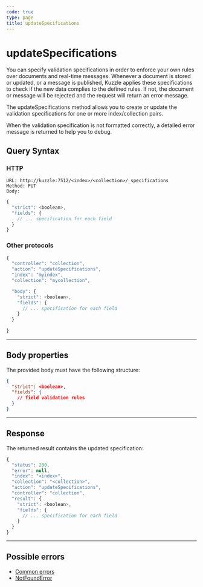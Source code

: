 ```yaml
---
code: true
type: page
title: updateSpecifications
---
```


# updateSpecifications

You can specify validation specifications in order to enforce your own rules over documents and real-time messages.
Whenever a document is stored or updated, or a message is published, Kuzzle applies these specifications to check if the new data complies to the defined rules. If not, the document or message will be rejected and the request will return an error message.

The updateSpecifications method allows you to create or update the validation specifications for one or more index/collection pairs.

When the validation specification is not formatted correctly, a detailed error message is returned to help you to debug.

## Query Syntax

### HTTP

```http
URL: http://kuzzle:7512/<index>/<collection>/_specifications
Method: PUT  
Body:
```

```js
{
  "strict": <boolean>,
  "fields": {
    // ... specification for each field
  }
}
```

### Other protocols

```js
{
  "controller": "collection",
  "action": "updateSpecifications",
  "index": "myindex",
  "collection": "mycollection",

  "body": {
    "strict": <boolean>,
    "fields": {
      // ... specification for each field
    }
  }
  
}
```

---

## Body properties

The provided body must have the following structure:

```json
{
  "strict": <boolean>,
  "fields": {
    // field validation rules
  }
}
```

---

## Response

The returned result contains the updated specification:

```js
{
  "status": 200,
  "error": null,
  "index": "<index>",
  "collection": "<collection>",
  "action": "updateSpecifications",
  "controller": "collection",
  "result": {
    "strict": <boolean>,
    "fields": {
      // ... specification for each field
    }
  }
}
```

---

## Possible errors

- [Common errors](/core/2/api/errors/types#common-errors)
- [NotFoundError](/core/2/api/errors/types#notfounderror)

